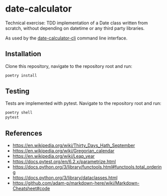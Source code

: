 # date-calculator
Technical exercise: TDD implementation of a Date class written from scratch, without depending on datetime or any third party libraries.

As used by the [date-calculator-cli](https://github.com/vorticity/date-calculator-cli) command line interface.

## Installation
Clone this repository, navigate to the repository root and run:
```bash
poetry install
```

## Testing
Tests are implemented with pytest. Navigate to the repository root and run:
```bash
poetry shell
pytest
```

## References

* https://en.wikipedia.org/wiki/Thirty_Days_Hath_September
* https://en.wikipedia.org/wiki/Gregorian_calendar
* https://en.wikipedia.org/wiki/Leap_year
* https://docs.pytest.org/en/6.2.x/parametrize.html
* https://docs.python.org/3/library/functools.html#functools.total_ordering
* https://docs.python.org/3/library/dataclasses.html
* https://github.com/adam-p/markdown-here/wiki/Markdown-Cheatsheet#code
